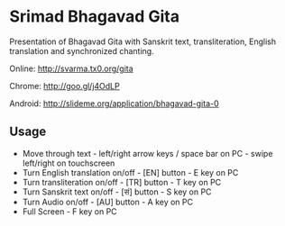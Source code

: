 Srimad Bhagavad Gita
====================

Presentation of Bhagavad Gita with Sanskrit text, transliteration, English translation and synchronized chanting.

Online: http://svarma.tx0.org/gita

Chrome: http://goo.gl/j4OdLP

Android: http://slideme.org/application/bhagavad-gita-0


Usage
-----
- Move through text - left/right arrow keys / space bar on PC - swipe left/right on touchscreen
- Turn English translation on/off - [EN] button - E key on PC
- Turn transliteration on/off - [TR] button - T key on PC
- Turn Sanskrit text on/off - [सं] button - S key on PC
- Turn Audio on/off - [AU] button - A key on PC
- Full Screen - F key on PC
